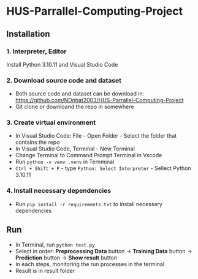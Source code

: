 # HUS-Parrallel-Computing-Project
## Installation
### 1. Interpreter, Editor
   
Install Python 3.10.11 and Visual Studio Code
### 2. Download source code and dataset
- Both source code and dataset can be download in: https://github.com/NDnhat2003/HUS-Parrallel-Computing-Project
- Git clone or downloand the repo in somewhere
### 3. Create virtual environment
- In Visual Studio Code: File - Open Folder - Select the folder that contains the repo
- In Visual Studio Code, Terminal - New Terminal
- Change Terminal to Command Prompt Terminal in Vscode
- Run `python -v venv .venv` in Ternminal
- `Ctrl + Shift + P` - type `Python: Select Interpreter` - Sellect Python 3.10.11
### 4. Install necessary dependencies
- Run `pip install -r requirements.txt` to install necessary dependencies
## Run
- In Terminal, run `python test.py`
- Select in order:  **Preprocessing Data** button -> **Training Data** button -> **Prediction** button -> **Show result** button
- In each steps, monitoring the run processes in the terminal 
- Result is in result folder 
